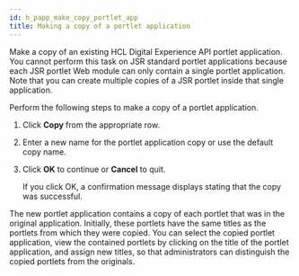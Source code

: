 ```yaml
---
id: h_papp_make_copy_portlet_app
title: Making a copy of a portlet application
---
```





Make a copy of an existing HCL Digital Experience API portlet application. You cannot perform this task on JSR standard portlet applications because each JSR portlet Web module can only contain a single portlet application. Note that you can create multiple copies of a JSR portlet inside that single application.

Perform the following steps to make a copy of a portlet application.

1.  Click **Copy** from the appropriate row.

2.  Enter a new name for the portlet application copy or use the default copy name.

3.  Click **OK** to continue or **Cancel** to quit.

    If you click OK, a confirmation message displays stating that the copy was successful.


The new portlet application contains a copy of each portlet that was in the original application. Initially, these portlets have the same titles as the portlets from which they were copied. You can select the copied portlet application, view the contained portlets by clicking on the title of the portlet application, and assign new titles, so that administrators can distinguish the copied portlets from the originals.

